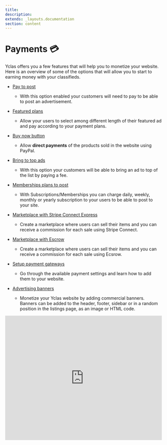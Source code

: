 ```yaml
---
title:
description:
extends: _layouts.documentation
section: content
---
```


# Payments 💳

Yclas offers you a few features that will help you to monetize your website. Here is an overview of some of the options that will allow you to start to earning money with your classifieds.


*   [Pay to post](/docs/how-ads-moderation-works)

    - With this option enabled your customers will need to pay to be able to post an advertisement.

*   [Featured plans](/docs/payment-featured-plans)

     - Allow your users to select among different length of their featured ad and pay according to your payment plans.

*   [Buy now button](/docs/payment-pay-directly-from-the-ad-option)

     - Allow **direct payments** of the products sold in the website using PayPal.

*   [Bring to top ads](/docs/payment-set-up-payment-gateways)

     - With this option your customers will be able to bring an ad to top of the list by paying a fee.

*   [Memberships plans to post](/docs/plugins-membership-plans-to-post)

     -  With Subscriptions/Memberships you can charge daily, weekly, monthly or yearly subscription to your users to be able to post to your site.

*   [Marketplace with Stripe Connect Express](/docs/payment-set-up-marketplace-with-srtipe-connect-express)

     -  Create a marketplace where users can sell their items and you can receive a commission for each sale using Stripe Connect.

*   [Marketplace with Escrow](/docs/payment-marketplace-with-escrow)

     -  Create a marketplace where users can sell their items and you can receive a commission for each sale using Ecsrow.

*   [Setup payment gateways](/docs/payment-set-up-payment-gateways)

    -  Go through the available payment settings and learn how to add them to your website.

*   [Advertising banners](/docs/appearance-how-to-add-a-banner)

    -  Monetize your Yclas website by adding commercial banners. Banners can be added to the header, footer, sidebar or in a random position in the listings page, as an image or HTML code.


<iframe width="100%" height="400px" src="https://www.youtube.com/embed/AmdZfVY1xOM" title="Yclas video" frameborder="0" allow="accelerometer; autoplay; clipboard-write; encrypted-media; gyroscope; picture-in-picture" allowfullscreen></iframe>
